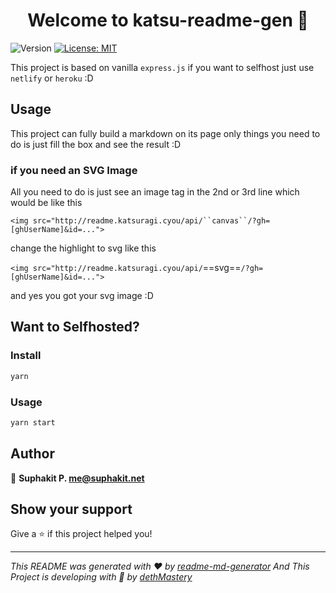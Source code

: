 <h1 align="center">Welcome to katsu-readme-gen 👋</h1>
<p>
  <img alt="Version" src="https://img.shields.io/badge/version-1.0.0-blue.svg?cacheSeconds=2592000&style=for-the-badge" />
  <a href="#" target="_blank">
    <img alt="License: MIT" src="https://img.shields.io/badge/License-MIT-yellow.svg?style=for-the-badge" />
  </a>
</p>

This project is based on vanilla `express.js` if you want to selfhost just use `netlify` or `heroku` :D

## Usage

This project can fully build a markdown on its page only things you need to do is just fill the box and see the result :D

### if you need an SVG Image

All you need to do is just see an image tag in the 2nd or 3rd line which would be like this 

`<img src="http://readme.katsuragi.cyou/api/``canvas``/?gh=[ghUserName]&id=...">`

change the highlight to svg like this

`<img src="http://readme.katsuragi.cyou/api/`==svg==`/?gh=[ghUserName]&id=...">`

and yes you got your svg image :D

## Want to Selfhosted?
### Install

```sh
yarn
```

### Usage

```sh
yarn start
```

## Author

👤 **Suphakit P. <me@suphakit.net>**


## Show your support

Give a ⭐️ if this project helped you!

***
_This README was generated with ❤️ by [readme-md-generator](https://github.com/kefranabg/readme-md-generator)_
_And This Project is developing with 🤍 by [dethMastery](https://github.com/dethMastery)_

